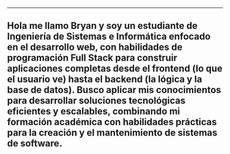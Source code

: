 -----------------------------------------------------------------------------------------------------------------------------------------------------------------------------------------
Hola me llamo Bryan y soy un estudiante de Ingeniería de Sistemas e Informática enfocado en el desarrollo web, con habilidades de programación Full Stack para construir aplicaciones completas desde el frontend (lo que el usuario ve) hasta el backend (la lógica y la base de datos). Busco aplicar mis conocimientos para desarrollar soluciones tecnológicas eficientes y escalables, combinando mi formación académica con habilidades prácticas para la creación y el mantenimiento de sistemas de software. 
-----------------------------------------------------------------------------------------------------------------------------------------------------------------------------------------
